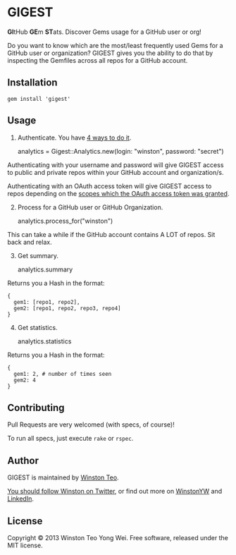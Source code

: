 # GIGEST

**GI**tHub **GE**m **ST**ats. Discover Gems usage for a GitHub user or org!

Do you want to know which are the most/least frequently used Gems for a GitHub user or organization?
GIGEST gives you the ability to do that by inspecting the Gemfiles across all repos for a GitHub account.


## Installation

    gem install 'gigest'


## Usage

1) Authenticate. You have [4 ways to do it](http://octokit.github.io/octokit.rb/#Authentication).

    analytics = Gigest::Analytics.new(login: "winston", password: "secret")

Authenticating with your username and password will give GIGEST access to public and private repos within your GitHub account and organization/s.

Authenticating with an OAuth access token will give GIGEST access to repos depending on the [scopes
which the OAuth access token was granted](http://developer.github.com/v3/oauth/#scopes).

2) Process for a GitHub user or GitHub Organization.

    analytics.process_for("winston")

This can take a while if the GitHub account contains A LOT of repos. Sit back and relax.

3) Get summary.

    analytics.summary

Returns you a Hash in the format:

    {
      gem1: [repo1, repo2],
      gem2: [repo1, repo2, repo3, repo4]
    }

4) Get statistics.

    analytics.statistics

Returns you a Hash in the format:

    {
      gem1: 2, # number of times seen
      gem2: 4
    }


## Contributing

Pull Requests are very welcomed (with specs, of course)!

To run all specs, just execute `rake` or `rspec`.


## Author

GIGEST is maintained by [Winston Teo](mailto:winstonyw+gigest@gmail.com).

[You should follow Winston on Twitter](http://www.twitter.com/winstonyw), or find out more on [WinstonYW](http://www.winstonyw.com) and [LinkedIn](http://sg.linkedin.com/in/winstonyw).


## License

Copyright © 2013 Winston Teo Yong Wei. Free software, released under the MIT license.
